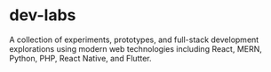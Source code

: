 # dev-labs
A collection of experiments, prototypes, and full-stack development explorations using modern web technologies including React, MERN, Python, PHP, React Native, and Flutter.
